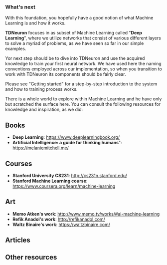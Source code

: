 ### What's next

With this foundation, you hopefully have a good notion of what Machine Learning is and how it works. 

**TDNeuron** focuses in as subset of Machine Learning called "**Deep Learning**", where we utilize networks that consist of various different layers to solve a myriad of problems, as we have seen so far in our simple examples.

Yor next step should be to dive into TDNeuron and use the acquired knowledge to train your first neural network. We have used here the naming conventions employed across our implementation, so when you transition to work with TDNeuron its components should be fairly clear. 

Please see "Getting started" for a step-by-step introduction to the system and how to training process works. 

There is a whole world to explore within Machine Learning and he have only but scratched the surface here. You can consult the following resources for knowledge and inspiration, as we did:

## Books
- **Deep Learning**: https://www.deeplearningbook.org/
- **Artificial Intelligence: a guide for thinking humans**": https://melaniemitchell.me/

## Courses
- **Stanford University CS231**:  http://cs231n.stanford.edu/
- **Stanford Machine Learning course**: https://www.coursera.org/learn/machine-learning

## Art
- **Memo Atken's work**: http://www.memo.tv/works/#ai-machine-learning
- **Refik Anadol's work**: http://refikanadol.com/
- **Waltz Binaire's work**: https://waltzbinaire.com/

## Articles

## Other resources

